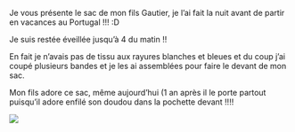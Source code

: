 Je vous présente le sac de mon fils Gautier, je l’ai fait la nuit avant de partir en vacances au Portugal !!! :D

Je suis restée éveillée jusqu’à 4 du matin !!

En fait je n’avais pas de tissu aux rayures blanches et bleues et du coup j’ai coupé plusieurs bandes et je les ai assemblées pour faire le devant de mon sac.

Mon fils adore ce sac, même aujourd’hui (1 an après il le porte partout puisqu’il adore enfilé son doudou dans la pochette devant !!!!

![](/static/images/thumbs/image17.png)